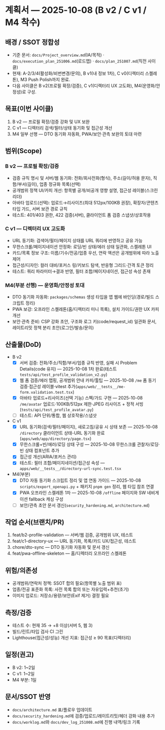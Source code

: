 # 계획서 — 2025-10-08 (B v2 / C v1 / M4 착수)

## 배경 / SSOT 정합성
- 기준 문서: `docs/Project_overview.md`(IA/목적) · `docs/execution_plan_251006.md`(로드맵) · `docs/plan_251007.md`(직전 사이클)
- 현재: A-2/3/4(활성화/비번변경/문의), B v1(내 정보 1차), C v0(디렉터리 스켈레톤), M3 Push Polish까지 완료.
- 다음 사이클은 B v2(프로필 확장/검증), C v1(디렉터리 UX 고도화), M4(운영화/안정성)로 구성.

## 목표(이번 사이클)
1) B v2 — 프로필 확장/검증 강화 및 UX 보완
2) C v1 — 디렉터리 검색/필터/상태 동기화 및 접근성 개선
3) M4 일부 선행 — DTO 동기화 자동화, PWA/보안·관측 보완의 토대 마련

## 범위(Scope)
### B v2 — 프로필 확장/검증
- 검증 규칙 명시 및 서버/웹 동기화: 전화/회사전화(형식), 주소(길이/허용 문자), 직함/부서(길이), 업종 정규화 목록(선택)
- 공개범위 정책 UI/카피 개선: 항목별 공개/비공개 영향 설명, 접근성 레이블(스크린리더)
- 아바타 업로드(선택): 업로드→리사이즈(최대 512px/100KB 권장), 확장자/콘텐츠 타입 가드, 서버 보관 경로 규칙
- 테스트: 401/403 권한, 422 검증(서버), 클라이언트 폼 검증 스냅샷/상호작용

### C v1 — 디렉터리 UX 고도화
- URL 동기화: 검색어/필터/페이지 상태를 URL 쿼리에 반영하고 공유 가능
- 무한스크롤/페이지네이션 안정화: 로딩/빈 상태/에러 상태 일관화, 스켈레톤 UI
- 카드/목록 정보 구조: 이름/기수/전공/업종 우선, 연락 액션은 공개범위에 따라 노출 제어
- 접근성/디자인: 컬러 대비/포커스 링/키보드 탐색, 반응형 그리드·간격 토큰 정리
- 테스트: 쿼리 파라미터→결과 반영, 필터 조합/페이지네이션, 접근성 속성 존재

### M4(부분 선행) — 운영화/안정성 토대
- DTO 동기화 자동화: `packages/schemas` 생성 타입을 앱 웹에 바인딩(경로/빌드 스크립트 정리)
- PWA 보강: 오프라인 스켈레톤(홈/디렉터리 미니 목록), 설치 가이드/권한 UX 카피 개선
- 보안·관측 준비: CSP 강화 초안, 구조화 로그 키(code/request_id) 일관화 문서, 레이트리밋 정책 분리 초안(로그인/발송/문의)

## 산출물(DoD)
- B v2
  - [x] 서버 검증: 전화/주소/직함/부서/업종 규칙 반영, 실패 시 Problem Details(code 유지) — 2025-10-08 1차 완료(테스트 `tests/api/test_profile_validation_v2.py`)
  - [x] 웹 폼 검증/에러 맵핑, 공개범위 안내 카피/툴팁 — 2025-10-08 `/me` 폼 동기 검증·접근성 레이블·vitest 추가(`apps/web/__tests__/me-form.validation.test.tsx`)
  - [x] 아바타 업로드+리사이즈(선택 기능) 스펙/가드 구현 — 2025-10-08 `/me/avatar` 업로드·100KB/512px 제한·JPEG 리사이즈 + 정적 서빙(`tests/api/test_profile_avatar.py`)
  - [ ] 테스트: API 단위/통합, 웹 상호작용/스냅샷
- C v1
  - [x] URL 동기화(검색/필터/페이지), 새로고침/공유 시 상태 보존 — 2025-10-08 `/directory` 클라이언트 상태-URL 동기화 완료(`apps/web/app/directory/page.tsx`)
  - [x] 무한스크롤+빈/에러/로딩 상태 구성 — 2025-10-08 무한스크롤 관찰자/로딩·빈 상태 컴포넌트 추가
  - [x] 접근성 개선(ARIA/포커스 관리)
  - [x] 테스트: 필터 조합/페이지네이션/접근성 속성 — `apps/web/__tests__/directory-url-sync.test.tsx`
- M4(부분)
  - [x] DTO 자동 동기화 스크립트 정리 및 앱 연동 가이드 — 2025-10-08 `scripts/export_openapi.py` + 패키지 `pnpm gen` 정리, 웹 타입 참조 연결
  - [x] PWA 오프라인 스켈레톤 1차 — 2025-10-08 `/offline` 페이지와 SW 네비게이션 fallback 캐싱 구성
  - [ ] 보안/관측 초안 문서 갱신(`security_hardening.md`, `architecture.md`)

## 작업 순서(브랜치/PR)
1) feat/b2-profile-validation — 서버/웹 검증, 공개범위 UX, 테스트
2) feat/c1-directory-ux — URL 동기화, 목록/카드 UX/접근성, 테스트
3) chore/dto-sync — DTO 동기화 자동화 및 문서 갱신
4) feat/pwa-offline-skeleton — 홈/디렉터리 오프라인 스켈레톤

## 위험/의존성
- 공개범위/연락처 정책: SSOT 합의 필요(항목별 노출 범위 표)
- 업종/전공 표준화 목록: 사전 목록 합의 또는 자유입력+추천(초기)
- 이미지 업로드: 저장소/용량/보안(Exif 제거) 결정 필요

## 측정/검증
- 테스트 수: 현재 35 → +8 이상(서버 5, 웹 3)
- 빌드/린트/타입 검사 CI 그린
- Lighthouse(접근성/성능) 개선 지표: 접근성 ≥ 90 목표(디렉터리)

## 일정(권고)
- B v2: 1~2일
- C v1: 1~2일
- M4 부분: 1일

## 문서/SSOT 반영
- `docs/architecture.md` 표/플로우 업데이트
- `docs/security_hardening.md`에 검증/업로드/레이트리밋/헤더 강화 내용 추가
- `docs/worklog.md`와 `docs/dev_log_251008.md`에 진행 내역/링크 기록
